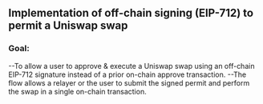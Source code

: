 ## Implementation of off-chain signing (EIP-712) to permit a Uniswap swap

### Goal:
--To allow a user to approve & execute a Uniswap swap using an off-chain EIP-712 signature instead of a prior on-chain approve transaction.
--The flow allows a relayer or the user to submit the signed permit and perform the swap in a single on-chain transaction.
